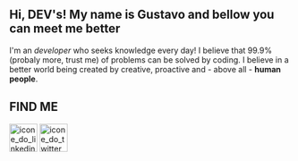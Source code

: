 ## Hi, DEV's! My name is Gustavo and bellow you can meet me better

I'm an *developer* who seeks knowledge every day! I believe that 99.9% (probaly more, trust me) of problems can be solved by coding. I believe in a better world being created by creative, proactive and - above all - **human people**.<br/>


## FIND ME
<p>
  <a href="https://www.linkedin.com/in/gustavoalexandre1/"><img src="https://cdn-icons-png.flaticon.com/512/3536/3536505.png" width="50" alt="icone_do_linkedin"></a>
  <a href="https://twitter.com/gustavoalexxs"><img src="https://cdn-icons-png.flaticon.com/512/3256/3256013.png" width="50" alt="icone_do_twitter"></a>
</p>

